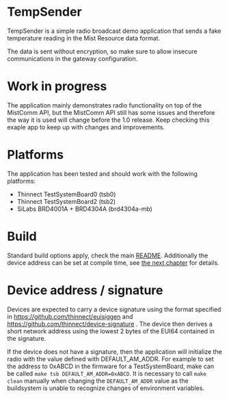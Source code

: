 # TempSender

TempSender is a simple radio broadcast demo application that sends a fake
temperature reading in the Mist Resource data format.

The data is sent without encryption, so make sure to allow insecure
communications in the gateway configuration.

# Work in progress
The application mainly demonstrates radio functionality on top of the MistComm
API, but the MistComm API still has some issues and therefore the way it is used
will change before the 1.0 release. Keep checking this exaple app to keep up
with changes and improvements.

# Platforms
The application has been tested and should work with the following platforms:
 * Thinnect TestSystemBoard0 (tsb0)
 * Thinnect TestSystemBoard2 (tsb2)
 * SiLabs BRD4001A + BRD4304A (brd4304a-mb)

# Build
Standard build options apply, check the main [README](../../README.md).
Additionally the device address can be set at compile time, see
[the next chapter](#device_address_/_signature) for details.

# Device address / signature

Devices are expected to carry a device signature using the format specified in
https://github.com/thinnect/euisiggen
and
https://github.com/thinnect/device-signature
.
The device then derives a short network address using the lowest 2 bytes of the
EUI64 contained in the signature.

If the device does not have a signature, then the application will
initialize the radio with the value defined with DEFAULT_AM_ADDR. For example
to set the address to 0xABCD in the firmware for a TestSystemBoard, make
can be called `make tsb DEFAULT_AM_ADDR=0xABCD`. It is necessary to
call `make clean` manually when changing the `DEFAULT_AM_ADDR` value as the
buildsystem is unable to recognize changes of environment variables.
